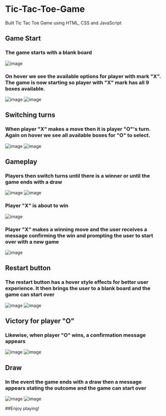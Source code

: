 # Tic-Tac-Toe-Game
Built Tic Tac Toe Game using HTML, CSS and JavaScript

## Game Start
### The game starts with a blank board 
![image](https://user-images.githubusercontent.com/97334281/215186253-0482862c-d82e-49b9-9dc5-751b00979ec3.png)

### On hover we see the available options for player with mark "X". The game is now starting so player with "X" mark has all 9 boxes available. 
![image](https://user-images.githubusercontent.com/97334281/215186368-e5c5e1b9-6bb3-4ba9-a53f-732d29b1e8ad.png)
![image](https://user-images.githubusercontent.com/97334281/215186404-1f584eab-795e-4e27-a9ce-56ae0a468664.png)

## Switching turns
### When player "X" makes a move then it is player "O"'s turn. Again on hover we see all available boxes for "O" to select. 
![image](https://user-images.githubusercontent.com/97334281/215186611-b7552bc8-ceb9-43ed-96c5-18d5eb175800.png)
![image](https://user-images.githubusercontent.com/97334281/215187074-44e3e60e-3f24-41bf-8a78-f0acc0325503.png)

## Gameplay
### Players then switch turns until there is a winner or until the game ends with a draw
![image](https://user-images.githubusercontent.com/97334281/215187249-3dce4b90-3a54-4fcf-9443-106c31fb0bc0.png)
![image](https://user-images.githubusercontent.com/97334281/215187286-6dd5f636-8a9d-4c8d-9429-c0cff3069c87.png)

### Player "X" is about to win
![image](https://user-images.githubusercontent.com/97334281/215187357-663aaaa1-53a6-4585-90b9-4b3e455ca349.png)

### Player "X" makes a winning move and the user receives a message confirming the win and prompting the user to start over with a new game
![image](https://user-images.githubusercontent.com/97334281/215187567-70d83feb-cf49-4068-8424-7c20dd17180a.png)

## Restart button
### The restart button has a hover style effects for better user experience. It then brings the user to a blank board and the game can start over
![image](https://user-images.githubusercontent.com/97334281/215187854-45dec368-239d-4493-82bf-ba39249ac49b.png)
![image](https://user-images.githubusercontent.com/97334281/215187902-48c68d91-2b57-4864-ace3-7f7c985e624f.png)

## Victory for player "O"
### Likewise, when player "O" wins, a confirmation message appears
![image](https://user-images.githubusercontent.com/97334281/215188244-a6ea18ef-2a19-4110-9647-cdc0975c2af3.png)
![image](https://user-images.githubusercontent.com/97334281/215188291-43a5eb2f-437f-4066-8ecf-69af3eaa70a5.png)

## Draw
### In the event the game ends with a draw then a message appears stating the outcome and the game can start over
![image](https://user-images.githubusercontent.com/97334281/215188597-d330380b-6725-4a9b-8f83-5439edc561a3.png)
![image](https://user-images.githubusercontent.com/97334281/215188638-e1c3cdb4-3ad0-4eef-94a6-26705375e19c.png)

##Enjoy playing!
